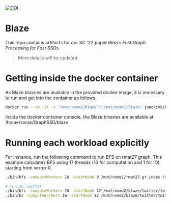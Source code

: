 [![DOI](https://zenodo.org/badge/477875804.svg)](https://zenodo.org/badge/latestdoi/477875804)

# Blaze

This repo contains artifacts for our SC '22 paper *Blaze: Fast Graph Processing for Fast SSDs*.

> More details will be updated

# Getting inside the docker container

As Blaze binaries are available in the provided docker image, it is necessary to run and get into the container as follows.

```bash
docker run --rm -it -v "/mnt/nvme2/blaze":"/mnt/nvme1/blaze" junokim8/blaze:1.0 /bin/bash
```

Inside the docker container console, the Blaze binaries are available at /home/zorax/GraphSSD/blaze

# Running each workload explicitly

For instance, run the following command to run BFS on rmat27 graph. This example calculates BFS using 17 threads 
(16 for computation and 1 for IO) starting from vertex 0.

```bash
./bin/bfs -computeWorkers 16 -startNode 0 /mnt/nvme1/rmat27.gr.index /mnt/nvme/rmat27.gr.adj.0
```

```bash
# run on Twitter
./bin/bfs -computeWorkers 16 -startNode 12 /mnt/nvme2/blaze/twitter/twitter.gr.index /mnt/nvme2/blaze/twitter/twitter.gr.adj.0
./bin/bc -computeWorkers 16 -startNode 12 /mnt/nvme2/blaze/twitter/twitter.gr.index /mnt/nvme2/blaze/twitter/twitter.gr.adj.0 -inIndexFilename /mnt/nvme2/blaze/twitter/twitter.tgr.index -inAdjFilenames /mnt/nvme2/blaze/twitter/twitter.tgr.adj.0
```